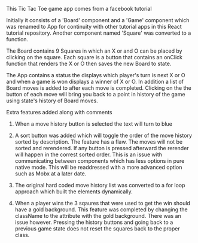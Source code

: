 This Tic Tac Toe game app comes from a facebook tutorial
 
Initially it consists of a 'Board' component and a 'Game' component which was
renamed to App for continuity with other tutorial apps in this React tutorial repository.
Another component named 'Square' was converted to a function.
 
The Board contains 9 Squares in which an X or and O can be placed by clicking on the square.
Each square is a button that contains an onClick function that renders the X or O then saves
the new Board to state. 
 
 The App contains a status the displays which player's turn is next X or O and when a game is
 won displays a winner of X or O. In addition a list of Board moves is added to after each move
 is completed. Clicking on the the button of each move will bring you back to a point in history
 of the game using state's history of Board moves. 

 Extra features added along with comments 

 1. When a move history button is selected the text will turn to blue
 
 2. A sort button was added which will toggle the order of the move history sorted by description. The feature has a flaw. The moves will not be sorted and rerendered. If any button is pressed afterward the rerender will happen in the correst sorted order. This is an issue with communicating between components which has less options in pure native mode. This will be readdressed with a more advanced option such as Mobx at a later date.

 3. The original hard coded move history list was converted to a for loop approach which built the elements dynamically.

 4. When a player wins the 3 sqaures that were used to get the win should have a gold background. This feature was  completed by changing the className to the attribute with the gold background. There was an issue however. Pressing the history buttons and going back to a previous game state does not reset the squares back to the proper class. 



